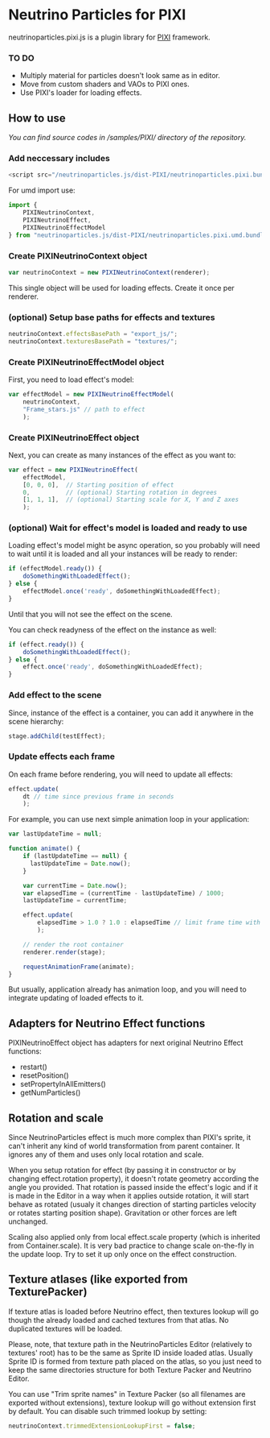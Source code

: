 # Neutrino Particles for PIXI

neutrinoparticles.pixi.js is a plugin library for [PIXI](http://www.pixijs.com/) framework.

### TO DO
* Multiply material for particles doesn't look same as in editor.
* Move from custom shaders and VAOs to PIXI ones.
* Use PIXI's loader for loading effects.

## How to use

_You can find source codes in /samples/PIXI/ directory of the repository._

### Add neccessary includes

```javascript
<script src="/neutrinoparticles.js/dist-PIXI/neutrinoparticles.pixi.bundle.js"></script>
```
For umd import use:
```javascript
import {
    PIXINeutrinoContext,
    PIXINeutrinoEffect,
    PIXINeutrinoEffectModel
} from "neutrinoparticles.js/dist-PIXI/neutrinoparticles.pixi.umd.bundle";
```

### Create PIXINeutrinoContext object
```javascript
var neutrinoContext = new PIXINeutrinoContext(renderer);
```
This single object will be used for loading effects. Create it once per renderer.

### (optional) Setup base paths for effects and textures
```javascript
neutrinoContext.effectsBasePath = "export_js/";
neutrinoContext.texturesBasePath = "textures/";
```

### Create PIXINeutrinoEffectModel object

First, you need to load effect's model:

```javascript
var effectModel = new PIXINeutrinoEffectModel(
	neutrinoContext, 
	"Frame_stars.js" // path to effect
	);
```

### Create PIXINeutrinoEffect object

Next, you can create as many instances of the effect as you want to:

```javascript
var effect = new PIXINeutrinoEffect(
	effectModel, 
	[0, 0, 0],	// Starting position of effect
	0,			// (optional) Starting rotation in degrees
	[1, 1, 1],	// (optional) Starting scale for X, Y and Z axes
	);
```

### (optional) Wait for effect's model is loaded and ready to use

Loading effect's model might be async operation, so you probably will need to wait until it is loaded and all your instances will be ready to render:

```javascript
if (effectModel.ready()) {
    doSomethingWithLoadedEffect();
} else {
    effectModel.once('ready', doSomethingWithLoadedEffect);
}
```
Until that you will not see the effect on the scene.


You can check readyness of the effect on the instance as well:

```javascript
if (effect.ready()) {
    doSomethingWithLoadedEffect();
} else {
    effect.once('ready', doSomethingWithLoadedEffect);
}
```

### Add effect to the scene

Since, instance of the effect is a container, you can add it anywhere in the scene hierarchy:

```javascript
stage.addChild(testEffect);
```

### Update effects each frame

On each frame before rendering, you will need to update all effects:
```javascript
effect.update(
	dt // time since previous frame in seconds
	);
```

For example, you can use next simple animation loop in your application:
```javascript
var lastUpdateTime = null;

function animate() {
	if (lastUpdateTime == null) {
	  lastUpdateTime = Date.now();
	}

	var currentTime = Date.now();
	var elapsedTime = (currentTime - lastUpdateTime) / 1000;
	lastUpdateTime = currentTime;

	effect.update(
		elapsedTime > 1.0 ? 1.0 : elapsedTime // limit frame time with a second
		);

    // render the root container
    renderer.render(stage);

    requestAnimationFrame(animate);
}
```

But usually, application already has animation loop, and you will need to integrate updating of loaded effects to it.

## Adapters for Neutrino Effect functions

PIXINeutrinoEffect object has adapters for next original Neutrino Effect functions:
* restart()
* resetPosition()
* setPropertyInAllEmitters()
* getNumParticles()

## Rotation and scale

Since NeutrinoParticles effect is much more complex than PIXI's sprite, it can't inherit any kind of world transformation from parent container. It ignores any of them and uses only local rotation and scale.

When you setup rotation for effect (by passing it in constructor or by changing effect.rotation property), it doesn't rotate geometry according the angle you provided. That rotation is passed inside the effect's logic and if it is made in the Editor in a way when it applies outside rotation, it will start behave as rotated (usualy it changes direction of starting particles velocity or rotates starting position shape). Gravitation or other forces are left unchanged.

Scaling also applied only from local effect.scale property (which is inherited from Container.scale). It is very bad practice to change scale on-the-fly in the update loop. Try to set it up only once on the effect construction.

## Texture atlases (like exported from TexturePacker)

If texture atlas is loaded before Neutrino effect, then textures lookup will go though the already loaded and cached textures from that atlas. No duplicated textures will be loaded.

Please, note, that texture path in the NeutrinoParticles Editor (relatively to textures' root) has to be the same as Sprite ID inside loaded atlas. Usually Sprite ID is formed from texture path placed on the atlas, so you just need to keep the same directories structure for both Texture Packer and Neutrino Editor.

You can use "Trim sprite names" in Texture Packer (so all filenames are exported without extensions), texture lookup will go without extension first by default. You can disable such trimmed lookup by setting:

```javascript
neutrinoContext.trimmedExtensionLookupFirst = false;
```



